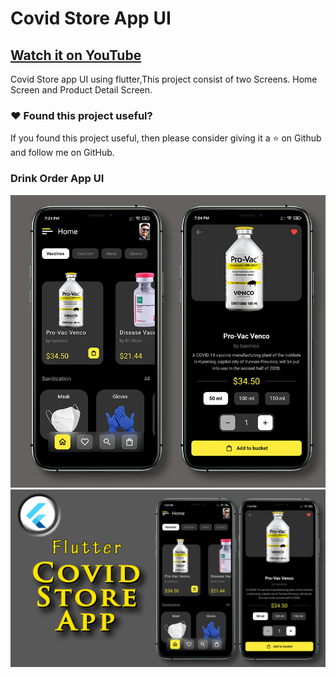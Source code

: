 # Covid Store App UI

## [Watch it on YouTube]()


Covid Store app UI using flutter,This project consist of two Screens. Home Screen and Product Detail Screen.

### :heart: Found this project useful?

If you found this project useful, then please consider giving it a :star: on Github and follow me on GitHub.

### Drink Order App UI

![App UI](/covidallscr.png)
![App UI](/covidthumb.png)

